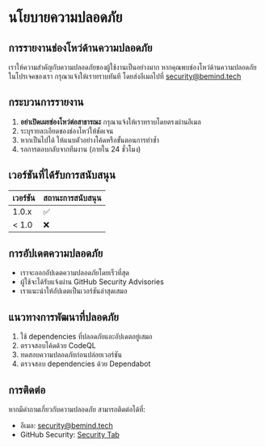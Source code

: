 # นโยบายความปลอดภัย

## การรายงานช่องโหว่ด้านความปลอดภัย

เราให้ความสำคัญกับความปลอดภัยของผู้ใช้งานเป็นอย่างมาก หากคุณพบช่องโหว่ด้านความปลอดภัยในโปรเจคของเรา กรุณาแจ้งให้เราทราบทันที โดยส่งอีเมลไปที่ security@bemind.tech

## กระบวนการรายงาน

1. **อย่าเปิดเผยช่องโหว่ต่อสาธารณะ** กรุณาแจ้งให้เราทราบโดยตรงผ่านอีเมล
2. ระบุรายละเอียดของช่องโหว่ให้ชัดเจน
3. หากเป็นไปได้ ให้แนบตัวอย่างโค้ดหรือขั้นตอนการทำซ้ำ
4. รอการตอบกลับจากทีมงาน (ภายใน 24 ชั่วโมง)

## เวอร์ชันที่ได้รับการสนับสนุน

| เวอร์ชัน | สถานะการสนับสนุน |
| --- | --- |
| 1.0.x | ✅ |
| < 1.0 | ❌ |

## การอัปเดตความปลอดภัย

- เราจะออกอัปเดตความปลอดภัยโดยเร็วที่สุด
- ผู้ใช้จะได้รับแจ้งผ่าน GitHub Security Advisories
- เราแนะนำให้อัปเดตเป็นเวอร์ชันล่าสุดเสมอ

## แนวทางการพัฒนาที่ปลอดภัย

1. ใช้ dependencies ที่ปลอดภัยและอัปเดตอยู่เสมอ
2. ตรวจสอบโค้ดด้วย CodeQL
3. ทดสอบความปลอดภัยก่อนปล่อยเวอร์ชัน
4. ตรวจสอบ dependencies ด้วย Dependabot

## การติดต่อ

หากมีคำถามเกี่ยวกับความปลอดภัย สามารถติดต่อได้ที่:
- อีเมล: security@bemind.tech
- GitHub Security: [Security Tab](https://github.com/bemindlab/bmt-scripts/security)
